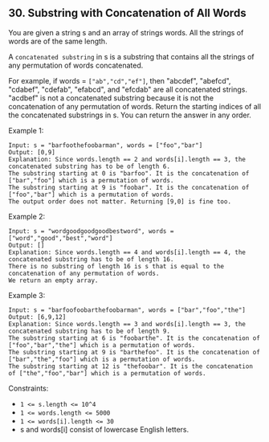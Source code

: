 ## 30. Substring with Concatenation of All Words

You are given a string s and an array of strings words. All the strings of words are of the same length.

A `concatenated substring` in s is a substring that contains all the strings of any permutation of words concatenated.

For example, if words = `["ab","cd","ef"]`, then "abcdef", "abefcd", "cdabef", "cdefab", "efabcd", and "efcdab" are all concatenated strings. "acdbef" is not a concatenated substring because it is not the concatenation of any permutation of words.
Return the starting indices of all the concatenated substrings in s. You can return the answer in any order.


Example 1:

```
Input: s = "barfoothefoobarman", words = ["foo","bar"]
Output: [0,9]
Explanation: Since words.length == 2 and words[i].length == 3, the concatenated substring has to be of length 6.
The substring starting at 0 is "barfoo". It is the concatenation of ["bar","foo"] which is a permutation of words.
The substring starting at 9 is "foobar". It is the concatenation of ["foo","bar"] which is a permutation of words.
The output order does not matter. Returning [9,0] is fine too.
```

Example 2:

```
Input: s = "wordgoodgoodgoodbestword", words = ["word","good","best","word"]
Output: []
Explanation: Since words.length == 4 and words[i].length == 4, the concatenated substring has to be of length 16.
There is no substring of length 16 is s that is equal to the concatenation of any permutation of words.
We return an empty array.
```

Example 3:

```
Input: s = "barfoofoobarthefoobarman", words = ["bar","foo","the"]
Output: [6,9,12]
Explanation: Since words.length == 3 and words[i].length == 3, the concatenated substring has to be of length 9.
The substring starting at 6 is "foobarthe". It is the concatenation of ["foo","bar","the"] which is a permutation of words.
The substring starting at 9 is "barthefoo". It is the concatenation of ["bar","the","foo"] which is a permutation of words.
The substring starting at 12 is "thefoobar". It is the concatenation of ["the","foo","bar"] which is a permutation of words.
```

Constraints:

- `1 <= s.length <= 10^4`
- `1 <= words.length <= 5000`
- `1 <= words[i].length <= 30`
- s and words[i] consist of lowercase English letters.